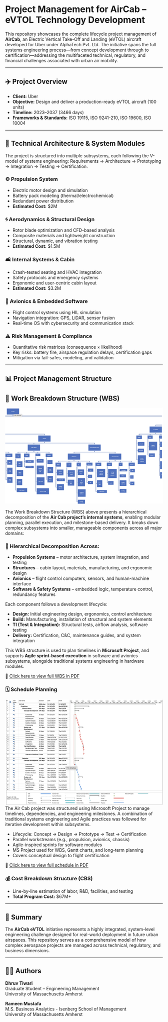 # Project Management for AirCab – eVTOL Technology Development

This repository showcases the complete lifecycle project management of **AirCab**, an Electric Vertical Take-Off and Landing (eVTOL) aircraft developed for Uber under AlphaTech Pvt. Ltd. The initiative spans the full systems engineering process—from concept development through to certification—addressing the multifaceted technical, regulatory, and financial challenges associated with urban air mobility.

---

## ✈️ Project Overview

- **Client:** Uber  
- **Objective:** Design and deliver a production-ready eVTOL aircraft (100 units)  
- **Timeline:** 2023–2037 (3466 days)  
- **Frameworks & Standards:** ISO 19115, ISO 9241-210, ISO 19600, ISO 10004

---

## 🔧 Technical Architecture & System Modules

The project is structured into multiple subsystems, each following the V-model of systems engineering: Requirements → Architecture → Prototyping → Integration → Testing → Certification.

### ⚙️ Propulsion System
- Electric motor design and simulation  
- Battery pack modeling (thermal/electrochemical)  
- Redundant power distribution  
- **Estimated Cost:** $2M

### 🌀 Aerodynamics & Structural Design
- Rotor blade optimization and CFD-based analysis  
- Composite materials and lightweight construction  
- Structural, dynamic, and vibration testing  
- **Estimated Cost:** $1.5M

### 🛋️ Internal Systems & Cabin
- Crash-tested seating and HVAC integration  
- Safety protocols and emergency systems  
- Ergonomic and user-centric cabin layout  
- **Estimated Cost:** $3.2M

### 🧠 Avionics & Embedded Software
- Flight control systems using HIL simulation  
- Navigation integration: GPS, LiDAR, sensor fusion  
- Real-time OS with cybersecurity and communication stack

### ⚠️ Risk Management & Compliance
- Quantitative risk matrices (consequence × likelihood)  
- Key risks: battery fire, airspace regulation delays, certification gaps  
- Mitigation via fail-safes, modeling, and validation

---

## 📊 Project Management Structure

## 🧩 Work Breakdown Structure (WBS)

![](wbs.png)

The Work Breakdown Structure (WBS) above presents a hierarchical decomposition of the **Air Cab project’s internal systems**, enabling modular planning, parallel execution, and milestone-based delivery. It breaks down complex subsystems into smaller, manageable components across all major domains:

### 📂 Hierarchical Decomposition Across:
- **Propulsion Systems** – motor architecture, system integration, and testing
- **Structures** – cabin layout, materials, manufacturing, and ergonomic design
- **Avionics** – flight control computers, sensors, and human-machine interface
- **Software & Safety Systems** – embedded logic, temperature control, redundancy features

Each component follows a development lifecycle:
- **Design:** Initial engineering design, ergonomics, control architecture
- **Build:** Manufacturing, installation of structural and system elements
- **TI (Test & Integration):** Structural tests, airflow analysis, software testing
- **Delivery:** Certification, C&C, maintenance guides, and system integration

This WBS structure is used to plan timelines in **Microsoft Project**, and supports **Agile sprint-based execution** in software and avionics subsystems, alongside traditional systems engineering in hardware modules.

📄 [Click here to view full WBS in PDF](WBS.pdf)


### 🗓️ Schedule Planning
![](scheduling.png)
The Air Cab project was structured using Microsoft Project to manage timelines, dependencies, and engineering milestones. A combination of traditional systems engineering and Agile practices was followed for iterative development within subsystems.

- Lifecycle: Concept → Design → Prototype → Test → Certification
- Parallel workstreams (e.g., propulsion, avionics, chassis)
- Agile-inspired sprints for software modules
- MS Project used for WBS, Gantt charts, and long-term planning  
- Covers conceptual design to flight certification
  
📄 [Click here to view full schedule in PDF](AirCabschedule.pdf)

### 💰 Cost Breakdown Structure (CBS)
- Line-by-line estimation of labor, R&D, facilities, and testing  
- **Total Program Cost:** $67M+

---

## 📌 Summary

The **AirCab eVTOL** initiative represents a highly integrated, system-level engineering challenge designed for real-world deployment in future urban airspaces. This repository serves as a comprehensive model of how complex aerospace projects are managed across technical, regulatory, and business dimensions.

---

## 👨‍💻 Authors

**Dhruv Tiwari**  
Graduate Student – Engineering Management  
University of Massachusetts Amherst  

**Rameen Mustafa**  
M.S. Business Analytics - Isenberg School of Management  
University of Massachusetts Amherst
